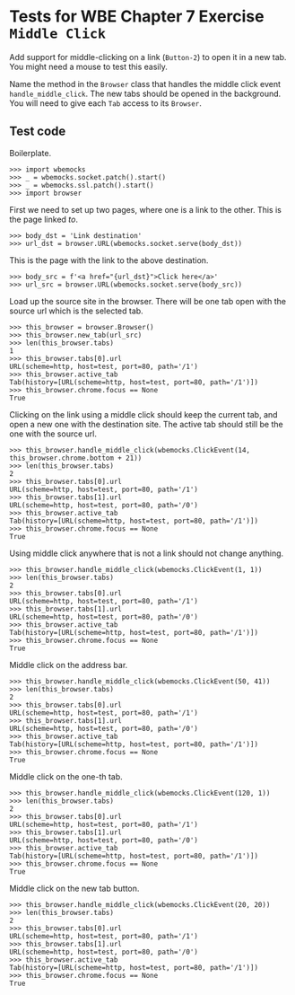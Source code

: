 Tests for WBE Chapter 7 Exercise `Middle Click`
===============================================

Add support for middle-clicking on a link (`Button-2`) to open it in a
new tab. You might need a mouse to test this easily.

Name the method in the `Browser` class that handles the middle click
event `handle_middle_click`. The new tabs should be opened in the
background. You will need to give each `Tab` access to its `Browser`.

Test code
---------

Boilerplate.

    >>> import wbemocks
    >>> _ = wbemocks.socket.patch().start()
    >>> _ = wbemocks.ssl.patch().start()
    >>> import browser

First we need to set up two pages, where one is a link to the other.
This is the page linked _to_.

    >>> body_dst = 'Link destination'
    >>> url_dst = browser.URL(wbemocks.socket.serve(body_dst))

This is the page with the link to the above destination.

    >>> body_src = f'<a href="{url_dst}">Click here</a>'
    >>> url_src = browser.URL(wbemocks.socket.serve(body_src))

Load up the source site in the browser.
There will be one tab open with the source url which is the selected tab.

    >>> this_browser = browser.Browser()
    >>> this_browser.new_tab(url_src)
    >>> len(this_browser.tabs)
    1
    >>> this_browser.tabs[0].url
    URL(scheme=http, host=test, port=80, path='/1')
    >>> this_browser.active_tab
    Tab(history=[URL(scheme=http, host=test, port=80, path='/1')])
    >>> this_browser.chrome.focus == None
    True

Clicking on the link using a middle click should keep the current tab, and open
  a new one with the destination site.
The active tab should still be the one with the source url.

    >>> this_browser.handle_middle_click(wbemocks.ClickEvent(14, this_browser.chrome.bottom + 21))
    >>> len(this_browser.tabs)
    2
    >>> this_browser.tabs[0].url
    URL(scheme=http, host=test, port=80, path='/1')
    >>> this_browser.tabs[1].url
    URL(scheme=http, host=test, port=80, path='/0')
    >>> this_browser.active_tab
    Tab(history=[URL(scheme=http, host=test, port=80, path='/1')])
    >>> this_browser.chrome.focus == None
    True

Using middle click anywhere that is not a link should not change anything.

    >>> this_browser.handle_middle_click(wbemocks.ClickEvent(1, 1))
    >>> len(this_browser.tabs)
    2
    >>> this_browser.tabs[0].url
    URL(scheme=http, host=test, port=80, path='/1')
    >>> this_browser.tabs[1].url
    URL(scheme=http, host=test, port=80, path='/0')
    >>> this_browser.active_tab
    Tab(history=[URL(scheme=http, host=test, port=80, path='/1')])
    >>> this_browser.chrome.focus == None
    True


Middle click on the address bar.

    >>> this_browser.handle_middle_click(wbemocks.ClickEvent(50, 41))
    >>> len(this_browser.tabs)
    2
    >>> this_browser.tabs[0].url
    URL(scheme=http, host=test, port=80, path='/1')
    >>> this_browser.tabs[1].url
    URL(scheme=http, host=test, port=80, path='/0')
    >>> this_browser.active_tab
    Tab(history=[URL(scheme=http, host=test, port=80, path='/1')])
    >>> this_browser.chrome.focus == None
    True

Middle click on the one-th tab.

    >>> this_browser.handle_middle_click(wbemocks.ClickEvent(120, 1))
    >>> len(this_browser.tabs)
    2
    >>> this_browser.tabs[0].url
    URL(scheme=http, host=test, port=80, path='/1')
    >>> this_browser.tabs[1].url
    URL(scheme=http, host=test, port=80, path='/0')
    >>> this_browser.active_tab
    Tab(history=[URL(scheme=http, host=test, port=80, path='/1')])
    >>> this_browser.chrome.focus == None
    True

Middle click on the new tab button.

    >>> this_browser.handle_middle_click(wbemocks.ClickEvent(20, 20))
    >>> len(this_browser.tabs)
    2
    >>> this_browser.tabs[0].url
    URL(scheme=http, host=test, port=80, path='/1')
    >>> this_browser.tabs[1].url
    URL(scheme=http, host=test, port=80, path='/0')
    >>> this_browser.active_tab
    Tab(history=[URL(scheme=http, host=test, port=80, path='/1')])
    >>> this_browser.chrome.focus == None
    True
